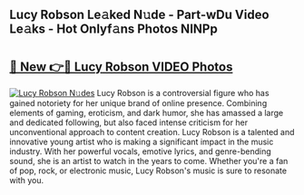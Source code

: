 ## Lucy Robson Le𝚊ked N𝚞de - Part-wDu Video Le𝚊ks - Hot Onlyf𝚊ns Photos NINPp

# <h2><a href="http://ab89009.deff.icu/?id=Lucy+Robson">🔗 New 👉🔴 Lucy Robson VIDEO Photos</a></h2>

[![Lucy Robson N𝚞des](https://i.imgur.com/rIISA9y.gif)](http://ab89009.deff.icu/?id=Lucy+Robson)
Lucy Robson is a controversial figure who has gained notoriety for her unique brand of online presence. Combining elements of gaming, eroticism, and dark humor, she has amassed a large and dedicated following, but also faced intense criticism for her unconventional approach to content creation. Lucy Robson is a talented and innovative young artist who is making a significant impact in the music industry. With her powerful vocals, emotive lyrics, and genre-bending sound, she is an artist to watch in the years to come. Whether you're a fan of pop, rock, or electronic music, Lucy Robson's music is sure to resonate with you.
